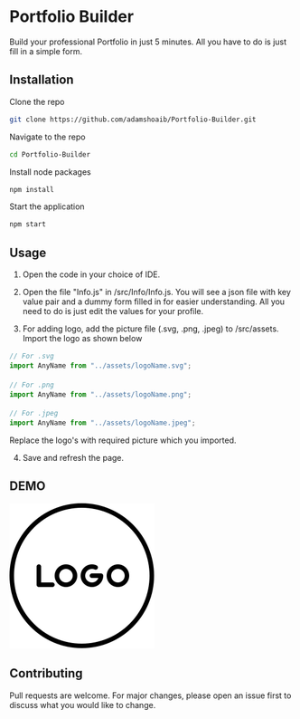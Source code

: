 # Portfolio Builder

Build your professional Portfolio in just 5 minutes. All you have to do is just fill in a simple form.

## Installation

Clone the repo

```bash
git clone https://github.com/adamshoaib/Portfolio-Builder.git
```

Navigate to the repo

```bash
cd Portfolio-Builder
```

Install node packages

```bash
npm install
```

Start the application

```bash
npm start
```

## Usage

1. Open the code in your choice of IDE.

2. Open the file "Info.js" in /src/Info/Info.js.
You will see a json file with key value pair and a dummy form filled in for easier understanding. All you need to do is just edit the values for your profile.

3. For adding logo, add the picture file (.svg, .png, .jpeg) to /src/assets. Import the logo as shown below

```javascript
// For .svg
import AnyName from "../assets/logoName.svg";

// For .png
import AnyName from "../assets/logoName.png";

// For .jpeg
import AnyName from "../assets/logoName.jpeg";
```

Replace the logo's with required picture which you imported.

4. Save and refresh the page.

## DEMO

![alt text](https://github.com/adamshoaib/Portfolio-Builder/blob/master/src/assets/logo.svg?raw=true)


## Contributing

Pull requests are welcome. For major changes, please open an issue first
to discuss what you would like to change.